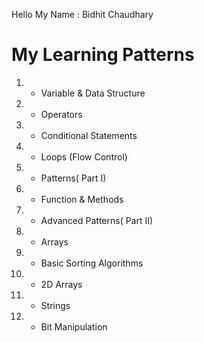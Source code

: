 Hello My Name : Bidhit Chaudhary

# My Learning Patterns

1.  -   Variable & Data Structure
2.  -   Operators
3.  -   Conditional Statements
4.  -   Loops (Flow Control)
5.  -   Patterns( Part I)
6.  -   Function & Methods
7.  -   Advanced Patterns( Part II)
8.  -   Arrays
9.  -   Basic Sorting Algorithms
10. -   2D Arrays
11. -   Strings
12. -   Bit Manipulation
